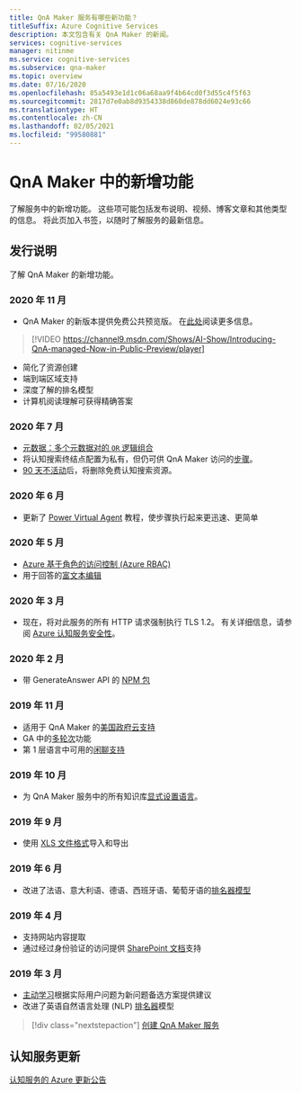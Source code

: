 ```yaml
---
title: QnA Maker 服务有哪些新功能？
titleSuffix: Azure Cognitive Services
description: 本文包含有关 QnA Maker 的新闻。
services: cognitive-services
manager: nitinme
ms.service: cognitive-services
ms.subservice: qna-maker
ms.topic: overview
ms.date: 07/16/2020
ms.openlocfilehash: 85a5493e1d1c06a68aa9f4b64cd0f3d55c4f5f63
ms.sourcegitcommit: 2817d7e0ab8d9354338d860de878dd6024e93c66
ms.translationtype: HT
ms.contentlocale: zh-CN
ms.lasthandoff: 02/05/2021
ms.locfileid: "99580881"
---
```

# <a name="whats-new-in-qna-maker"></a>QnA Maker 中的新增功能

了解服务中的新增功能。 这些项可能包括发布说明、视频、博客文章和其他类型的信息。 将此页加入书签，以随时了解服务的最新信息。

## <a name="release-notes"></a>发行说明

了解 QnA Maker 的新增功能。

### <a name="november-2020"></a>2020 年 11 月

* QnA Maker 的新版本提供免费公共预览版。 在[此处](https://techcommunity.microsoft.com/t5/azure-ai/introducing-qna-maker-managed-now-in-public-preview/ba-p/1845575)阅读更多信息。

> [!VIDEO https://channel9.msdn.com/Shows/AI-Show/Introducing-QnA-managed-Now-in-Public-Preview/player]
* 简化了资源创建
* 端到端区域支持
* 深度了解的排名模型
* 计算机阅读理解可获得精确答案
  
### <a name="july-2020"></a>2020 年 7 月

* [元数据：多个元数据对的 `OR` 逻辑组合](how-to/metadata-generateanswer-usage.md#logical-or-using-strictfilterscompoundoperationtype-property)
* 将认知搜索终结点配置为私有，但仍可供 QnA Maker 访问的[步骤](how-to/set-up-qnamaker-service-azure.md#recommended-settings-for-network-isolation)。
* [90 天不活动](how-to/set-up-qnamaker-service-azure.md#inactivity-policy-for-free-search-resources)后，将删除免费认知搜索资源。

### <a name="june-2020"></a>2020 年 6 月

* 更新了 [Power Virtual Agent](tutorials/integrate-with-power-virtual-assistant-fallback-topic.md) 教程，使步骤执行起来更迅速、更简单

### <a name="may-2020"></a>2020 年 5 月

* [Azure 基于角色的访问控制 (Azure RBAC)](concepts/role-based-access-control.md)
* 用于回答的[富文本编辑](how-to/edit-knowledge-base.md#rich-text-editing-for-answer)

### <a name="march-2020"></a>2020 年 3 月

* 现在，将对此服务的所有 HTTP 请求强制执行 TLS 1.2。 有关详细信息，请参阅 [Azure 认知服务安全性](../cognitive-services-security.md)。

### <a name="february-2020"></a>2020 年 2 月

* 带 GenerateAnswer API 的 [NPM 包](https://www.npmjs.com/package/@azure/cognitiveservices-qnamaker)

### <a name="november-2019"></a>2019 年 11 月

* 适用于 QnA Maker 的[美国政府云支持](../../azure-government/compare-azure-government-global-azure.md#guidance-for-developers)
* GA 中的[多轮次](./how-to/multiturn-conversation.md)功能
* 第 1 层语言中可用的[闲聊支持](./how-to/chit-chat-knowledge-base.md#language-support)

### <a name="october-2019"></a>2019 年 10 月

* 为 QnA Maker 服务中的所有知识库[显式设置语言](./index.yml)。

### <a name="september-2019"></a>2019 年 9 月

* 使用 [XLS 文件格式](./index.yml)导入和导出

### <a name="june-2019"></a>2019 年 6 月

* 改进了法语、意大利语、德语、西班牙语、葡萄牙语的[排名器模型](concepts/query-knowledge-base.md#ranker-process)

### <a name="april-2019"></a>2019 年 4 月

* 支持网站内容提取
* 通过经过身份验证的访问提供 [SharePoint 文档](how-to/add-sharepoint-datasources.md)支持

### <a name="march-2019"></a>2019 年 3 月

* [主动学习](how-to/improve-knowledge-base.md)根据实际用户问题为新问题备选方案提供建议
* 改进了英语自然语言处理 (NLP) [排名器](concepts/query-knowledge-base.md#ranker-process)模型

> [!div class="nextstepaction"]
> [创建 QnA Maker 服务](how-to/set-up-qnamaker-service-azure.md)

## <a name="cognitive-service-updates"></a>认知服务更新

[认知服务的 Azure 更新公告](https://azure.microsoft.com/updates/?product=cognitive-services)
